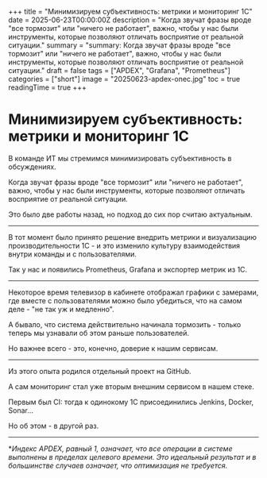 +++
title = "Минимизируем субъективность: метрики и мониторинг 1С"
date = 2025-06-23T00:00:00Z
description = "Когда звучат фразы вроде \"все тормозит\" или \"ничего не работает\", важно, чтобы у нас были инструменты, которые позволяют отличать восприятие от реальной ситуации."
summary = "summary: Когда звучат фразы вроде \"все тормозит\" или \"ничего не работает\", важно, чтобы у нас были инструменты, которые позволяют отличать восприятие от реальной ситуации."
draft = false
tags = ["APDEX", "Grafana", "Prometheus"]
categories = ["short"]
image = "20250623-apdex-onec.jpg"
toc = true
readingTime = true
+++

# Минимизируем субъективность: метрики и мониторинг 1С

В команде ИТ мы стремимся минимизировать субъективность в обсуждениях.

Когда звучат фразы вроде "все тормозит" или "ничего не работает", важно, чтобы у нас были инструменты, которые позволяют отличать восприятие от реальной ситуации.

Это было две работы назад, но подход до сих пор считаю актуальным.

---

В тот момент было принято решение внедрить метрики и визуализацию производительности 1С - и это изменило культуру взаимодействия внутри команды и с пользователями.

Так у нас и появились Prometheus, Grafana и экспортер метрик из 1С.

---

Некоторое время телевизор в кабинете отображал графики с замерами, где вместе с пользователями можно было убедиться, что на самом деле - "не так уж и медленно".

А бывало, что система действительно начинала тормозить - только теперь мы узнавали об этом раньше пользователей.

Но важнее всего - это, конечно, доверие к нашим сервисам.

---

Из этого опыта родился отдельный проект на GitHub.

А сам мониторинг стал уже вторым внешним сервисом в нашем стеке.

Первым был CI: тогда к одинокому 1С присоединились Jenkins, Docker, Sonar…

Но об этом - в другой раз.

---

**Индекс APDEX, равный 1, означает, что все операции в системе выполнены в пределах целевого времени. Это идеальный результат и в большинстве случаев означает, что оптимизация не требуется.*